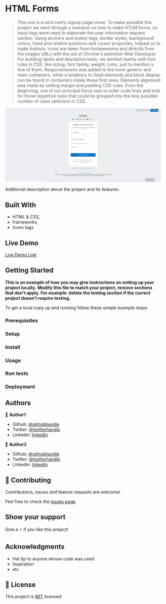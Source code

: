 # HTML Forms

> This one is a mint.com’s signup page clone. To make possible this project we went through a research on how to make HTLM forms, so Input tags were used to elaborate the user information request section. Using anchors and button tags, border styles, background colors, fixed and relative positions and cursor properties, helped us to make buttons. Icons are taken from fontawesome and directly from the images URLs with the aid of Chrome's extention Web Developer. For building labels and desciption texts, we worked mainly with font rules in CSS, like sizing, font family, weight, color, just to mention a few of them. Responsiveness was added to the more generic and main containers, while a tendency to fixed elements and block display can be found in containers inside these first ones. Elements alignment was made by setting margin and padding CSS rules. From the beginning, one of our principal focus was to order code lines and look for those repetitive rules that could be grouped into the less possible number of class selectors in CSS.

![screenshot](./formsScreenShot.png)

Additional description about the project and its features.

## Built With

- HTML & CSS,
- frameworks,
- Icons tags

## Live Demo

[Live Demo Link](https://rawcdn.githack.com/Huemac-Alfredo/Forms/71fc8799c40518d122f8cf6edecb2e2ee12e0a27/index.html)


## Getting Started

**This is an example of how you may give instructions on setting up your project locally.**
**Modify this file to match your project, remove sections that don't apply. For example: delete the testing section if the currect project doesn't require testing.**


To get a local copy up and running follow these simple example steps.

### Prerequisites

### Setup

### Install

### Usage

### Run tests

### Deployment



## Authors

👤 **Author1**

- Github: [@githubhandle](https://github.com/JbirdL86)
- Twitter: [@twitterhandle](https://twitter.com/JuanLui06498455)
- Linkedin: [linkedin](https://www.linkedin.com/in/juan-luis-0551921aa/)

👤 **Author2**

- Github: [@githubhandle](https://github.com/Huemac-Alfredo)
- Twitter: [@twitterhandle](https://twitter.com/AlfredoHuemac)
- Linkedin: [linkedin](https://www.linkedin.com/in/huemac-alfredo-c%C3%B3rdova-torres-b28986136/)

## 🤝 Contributing

Contributions, issues and feature requests are welcome!

Feel free to check the [issues page](issues/).

## Show your support

Give a ⭐️ if you like this project!

## Acknowledgments

- Hat tip to anyone whose code was used
- Inspiration
- etc

## 📝 License

This project is [MIT](lic.url) licensed.
